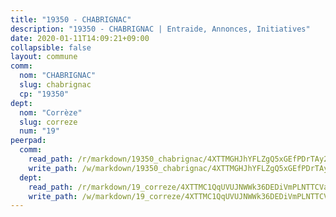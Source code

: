 ```yaml
---
title: "19350 - CHABRIGNAC"
description: "19350 - CHABRIGNAC | Entraide, Annonces, Initiatives"
date: 2020-01-11T14:09:21+09:00
collapsible: false
layout: commune
comm:
  nom: "CHABRIGNAC"
  slug: chabrignac
  cp: "19350"
dept:
  nom: "Corrèze"
  slug: correze
  num: "19"
peerpad:
  comm:
    read_path: /r/markdown/19350_chabrignac/4XTTMGHJhYFLZgQ5xGEfPDrTAy2VASH6wekfGatH454Nf8xy2
    write_path: /w/markdown/19350_chabrignac/4XTTMGHJhYFLZgQ5xGEfPDrTAy2VASH6wekfGatH454Nf8xy2-K3TgTzCRouHsdxwNnX7gimuvGDazJPkQk5h2NXDEuwyYhsctbVAeTTXyxitJtrFBpJZdtpFNU3SJmNjpUbJX1GVY4qXujMFsU3qe4v8JpwNFS2tQcBTcf3kTmSojxfTKg11q1AcL
  dept:
    read_path: /r/markdown/19_correze/4XTTMC1QqUVUJNWWk36DEDiVmPLNTTCVay5E5gwEvpSf36VsS
    write_path: /w/markdown/19_correze/4XTTMC1QqUVUJNWWk36DEDiVmPLNTTCVay5E5gwEvpSf36VsS-K3TgUzu4fqyixiBZaA5Ejd2iCC9xJnV2MqYc8L2r22c4qVWWx9VnJmMAAFTQjLmwLDBGZ9pgHdAtPGZHV6pZb6y2bhgaqXFUJ1Fp1QgihzJpszTr9ow8JcXoeYzTUZfY7Rzzn9sS
---
```



